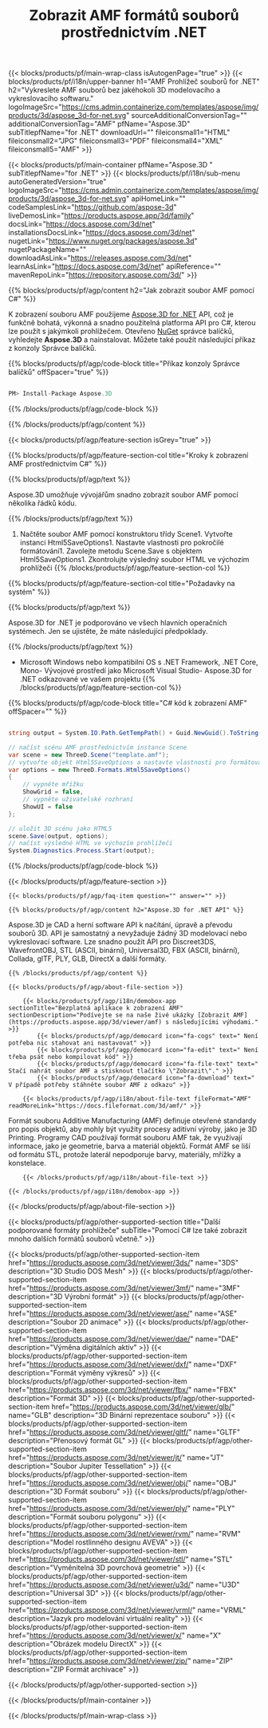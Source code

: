 ﻿---
title: Zobrazit AMF formátů souborů prostřednictvím .NET 
weight: 1900
url: /cs/net/viewer/amf/ 
description: C# zdrojový kód pro načtení, vykreslení a zobrazení AMF dokumentů v .NET Framework, .NET Core, Mono.
---
{{< blocks/products/pf/main-wrap-class isAutogenPage="true" >}}
{{< blocks/products/pf/i18n/upper-banner h1="AMF Prohlížeč souborů for .NET" h2="Vykreslete AMF souborů bez jakéhokoli 3D modelovacího a vykreslovacího softwaru." logoImageSrc="https://cms.admin.containerize.com/templates/aspose/img/products/3d/aspose_3d-for-net.svg" sourceAdditionalConversionTag="" additionalConversionTag="AMF" pfName="Aspose.3D" subTitlepfName="for .NET" downloadUrl="" fileiconsmall1="HTML" fileiconsmall2="JPG" fileiconsmall3="PDF" fileiconsmall4="XML" fileiconsmall5="AMF" >}}

{{< blocks/products/pf/main-container pfName="Aspose.3D " subTitlepfName="for .NET" >}}
{{< blocks/products/pf/i18n/sub-menu autoGeneratedVersion="true" logoImageSrc="https://cms.admin.containerize.com/templates/aspose/img/products/3d/aspose_3d-for-net.svg" apiHomeLink="" codeSamplesLink="https://github.com/aspose-3d" liveDemosLink="https://products.aspose.app/3d/family" docsLink="https://docs.aspose.com/3d/net" installationsDocsLink="https://docs.aspose.com/3d/net" nugetLink="https://www.nuget.org/packages/aspose.3d" nugetPackageName="" downloadAsLink="https://releases.aspose.com/3d/net" learnAsLink="https://docs.aspose.com/3d/net" apiReference="" mavenRepoLink="https://repository.aspose.com/3d/" >}}

{{% blocks/products/pf/agp/content h2="Jak zobrazit soubor AMF pomocí C#" %}}

 K zobrazení souboru AMF použijeme
 [Aspose.3D for .NET](https://products.aspose.com/3d/net) 
 API, což je funkčně bohatá, výkonná a snadno použitelná platforma API pro C#, kterou lze použít s jakýmkoli prohlížečem. Otevřeno
 [NuGet](https://www.nuget.org/packages/aspose.3d) 
 správce balíčků, vyhledejte
 **Aspose.3D** 
 a nainstalovat. Můžete také použít následující příkaz z konzoly Správce balíčků.

{{% blocks/products/pf/agp/code-block title="Příkaz konzoly Správce balíčků" offSpacer="true" %}}

```cs

PM> Install-Package Aspose.3D


```

{{% /blocks/products/pf/agp/code-block %}}

{{% /blocks/products/pf/agp/content %}}

{{< blocks/products/pf/agp/feature-section isGrey="true" >}}

{{% blocks/products/pf/agp/feature-section-col title="Kroky k zobrazení AMF prostřednictvím C#" %}}

{{% blocks/products/pf/agp/text %}}

 Aspose.3D umožňuje vývojářům snadno zobrazit soubor AMF pomocí několika řádků kódu.

{{% /blocks/products/pf/agp/text %}}

1. Načtěte soubor AMF pomocí konstruktoru třídy Scene1. Vytvořte instanci Html5SaveOptions1. Nastavte vlastnosti pro pokročilé formátování1. Zavolejte metodu Scene.Save s objektem Html5SaveOptions1. Zkontrolujte výsledný soubor HTML ve výchozím prohlížeči
{{% /blocks/products/pf/agp/feature-section-col %}}

{{% blocks/products/pf/agp/feature-section-col title="Požadavky na systém" %}}

{{% blocks/products/pf/agp/text %}}

 Aspose.3D for .NET je podporováno ve všech hlavních operačních systémech. Jen se ujistěte, že máte následující předpoklady.

{{% /blocks/products/pf/agp/text %}}

- Microsoft Windows nebo kompatibilní OS s .NET Framework, .NET Core, Mono- Vývojové prostředí jako Microsoft Visual Studio- Aspose.3D for .NET odkazované ve vašem projektu
{{% /blocks/products/pf/agp/feature-section-col %}}

{{% blocks/products/pf/agp/code-block title="C# kód k zobrazení AMF" offSpacer="" %}}

```cs

string output = System.IO.Path.GetTempPath() + Guid.NewGuid().ToString() + ".html";

// načíst scénu AMF prostřednictvím instance Scene
var scene = new ThreeD.Scene("template.amf");
// vytvořte objekt Html5SaveOptions a nastavte vlastnosti pro formátování
var options = new ThreeD.Formats.Html5SaveOptions()
{
    // vypněte mřížku
    ShowGrid = false,
    // vypněte uživatelské rozhraní
    ShowUI = false
};

// uložit 3D scénu jako HTML5
scene.Save(output, options);
// načíst výsledné HTML ve výchozím prohlížeči
System.Diagnostics.Process.Start(output);


```

{{% /blocks/products/pf/agp/code-block %}}

{{< /blocks/products/pf/agp/feature-section >}}

    {{< blocks/products/pf/agp/faq-item question="" answer="" >}}
 

<!-- aboutfile Starts -->

    {{% blocks/products/pf/agp/content h2="Aspose.3D for .NET API" %}}

 Aspose.3D je CAD a herní software API k načítání, úpravě a převodu souborů 3D. API je samostatný a nevyžaduje žádný 3D modelovací nebo vykreslovací software. Lze snadno použít API pro Discreet3DS, WavefrontOBJ, STL (ASCII, binární), Universal3D, FBX (ASCII, binární), Collada, glTF, PLY, GLB, DirectX a další formáty. 



    {{% /blocks/products/pf/agp/content %}}

    {{< blocks/products/pf/agp/about-file-section >}}

        {{< blocks/products/pf/agp/i18n/demobox-app sectionTitle="Bezplatná aplikace k zobrazení AMF" sectionDescription="Podívejte se na naše živé ukázky [Zobrazit AMF](https://products.aspose.app/3d/viewer/amf) s následujícími výhodami." >}}
            {{< blocks/products/pf/agp/democard icon="fa-cogs" text=" Není potřeba nic stahovat ani nastavovat" >}}
            {{< blocks/products/pf/agp/democard icon="fa-edit" text=" Není třeba psát nebo kompilovat kód" >}}
            {{< blocks/products/pf/agp/democard icon="fa-file-text" text=" Stačí nahrát soubor AMF a stisknout tlačítko \"Zobrazit\"." >}}
            {{< blocks/products/pf/agp/democard icon="fa-download" text=" V případě potřeby stáhněte soubor AMF z odkazu" >}}

        {{< blocks/products/pf/agp/i18n/about-file-text fileFormat="AMF" readMoreLink="https://docs.fileformat.com/3d/amf/" >}}
Formát souboru Additive Manufacturing (AMF) definuje otevřené standardy pro popis objektů, aby mohly být využity procesy aditivní výroby, jako je 3D Printing. Programy CAD používají formát souboru AMF tak, že využívají informace, jako je geometrie, barva a materiál objektů. Formát AMF se liší od formátu STL, protože laterál nepodporuje barvy, materiály, mřížky a konstelace.

        {{< /blocks/products/pf/agp/i18n/about-file-text >}}

    {{< /blocks/products/pf/agp/i18n/demobox-app >}}

{{< /blocks/products/pf/agp/about-file-section >}}

<!-- aboutfile Ends -->

{{< blocks/products/pf/agp/other-supported-section title="Další podporované formáty prohlížeče" subTitle="Pomocí C# lze také zobrazit mnoho dalších formátů souborů včetně." >}}

{{< blocks/products/pf/agp/other-supported-section-item href="https://products.aspose.com/3d/net/viewer/3ds/" name="3DS" description="3D Studio DOS Mesh" >}}
{{< blocks/products/pf/agp/other-supported-section-item href="https://products.aspose.com/3d/net/viewer/3mf/" name="3MF" description="3D Výrobní formát" >}}
{{< blocks/products/pf/agp/other-supported-section-item href="https://products.aspose.com/3d/net/viewer/ase/" name="ASE" description="Soubor 2D animace" >}}
{{< blocks/products/pf/agp/other-supported-section-item href="https://products.aspose.com/3d/net/viewer/dae/" name="DAE" description="Výměna digitálních aktiv" >}}
{{< blocks/products/pf/agp/other-supported-section-item href="https://products.aspose.com/3d/net/viewer/dxf/" name="DXF" description="Formát výměny výkresů" >}}
{{< blocks/products/pf/agp/other-supported-section-item href="https://products.aspose.com/3d/net/viewer/fbx/" name="FBX" description="Formát 3D" >}}
{{< blocks/products/pf/agp/other-supported-section-item href="https://products.aspose.com/3d/net/viewer/glb/" name="GLB" description="3D Binární reprezentace souboru" >}}
{{< blocks/products/pf/agp/other-supported-section-item href="https://products.aspose.com/3d/net/viewer/gltf/" name="GLTF" description="Přenosový formát GL" >}}
{{< blocks/products/pf/agp/other-supported-section-item href="https://products.aspose.com/3d/net/viewer/jt/" name="JT" description="Soubor Jupiter Tessellation" >}}
{{< blocks/products/pf/agp/other-supported-section-item href="https://products.aspose.com/3d/net/viewer/obj/" name="OBJ" description="3D Formát souboru" >}}
{{< blocks/products/pf/agp/other-supported-section-item href="https://products.aspose.com/3d/net/viewer/ply/" name="PLY" description="Formát souboru polygonu" >}}
{{< blocks/products/pf/agp/other-supported-section-item href="https://products.aspose.com/3d/net/viewer/rvm/" name="RVM" description="Model rostlinného designu AVEVA" >}}
{{< blocks/products/pf/agp/other-supported-section-item href="https://products.aspose.com/3d/net/viewer/stl/" name="STL" description="Vyměnitelná 3D povrchová geometrie" >}}
{{< blocks/products/pf/agp/other-supported-section-item href="https://products.aspose.com/3d/net/viewer/u3d/" name="U3D" description="Universal 3D" >}}
{{< blocks/products/pf/agp/other-supported-section-item href="https://products.aspose.com/3d/net/viewer/vrml/" name="VRML" description="Jazyk pro modelování virtuální reality" >}}
{{< blocks/products/pf/agp/other-supported-section-item href="https://products.aspose.com/3d/net/viewer/x/" name="X" description="Obrázek modelu DirectX" >}}
{{< blocks/products/pf/agp/other-supported-section-item href="https://products.aspose.com/3d/net/viewer/zip/" name="ZIP" description="ZIP Formát archivace" >}}

{{< /blocks/products/pf/agp/other-supported-section >}}

{{< /blocks/products/pf/main-container >}}
    
{{< /blocks/products/pf/main-wrap-class >}}